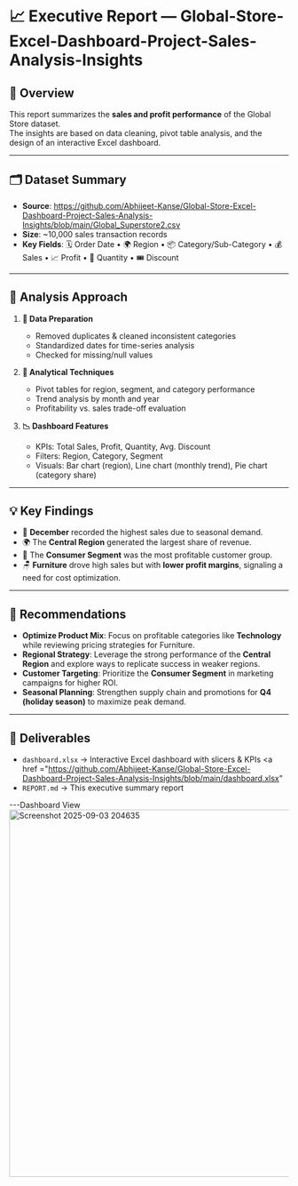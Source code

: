 # 📈 Executive Report —  Global-Store-Excel-Dashboard-Project-Sales-Analysis-Insights 

## 📌 Overview  
This report summarizes the **sales and profit performance** of the Global Store dataset.  
The insights are based on data cleaning, pivot table analysis, and the design of an interactive Excel dashboard.  

---

## 🗂️ Dataset Summary  
- **Source**: https://github.com/Abhijeet-Kanse/Global-Store-Excel-Dashboard-Project-Sales-Analysis-Insights/blob/main/Global_Superstore2.csv 
- **Size**: ~10,000 sales transaction records  
- **Key Fields**: 🗓️ Order Date • 🌍 Region • 📦 Category/Sub-Category • 💰 Sales • 📈 Profit • 🔢 Quantity • 🎟️ Discount  

---

## 🔎 Analysis Approach  
1. **🧹 Data Preparation**  
   - Removed duplicates & cleaned inconsistent categories  
   - Standardized dates for time-series analysis  
   - Checked for missing/null values  

2. **📑 Analytical Techniques**  
   - Pivot tables for region, segment, and category performance  
   - Trend analysis by month and year  
   - Profitability vs. sales trade-off evaluation  

3. **📉 Dashboard Features**  
   - KPIs: Total Sales, Profit, Quantity, Avg. Discount  
   - Filters: Region, Category, Segment  
   - Visuals: Bar chart (region), Line chart (monthly trend), Pie chart (category share)  

---

## 💡 Key Findings  
- 📅 **December** recorded the highest sales due to seasonal demand.  
- 🌍 The **Central Region** generated the largest share of revenue.  
- 👥 The **Consumer Segment** was the most profitable customer group.  
- 🪑 **Furniture** drove high sales but with **lower profit margins**, signaling a need for cost optimization.  

---

## 🎯 Recommendations  
- **Optimize Product Mix**: Focus on profitable categories like **Technology** while reviewing pricing strategies for Furniture.  
- **Regional Strategy**: Leverage the strong performance of the **Central Region** and explore ways to replicate success in weaker regions.  
- **Customer Targeting**: Prioritize the **Consumer Segment** in marketing campaigns for higher ROI.  
- **Seasonal Planning**: Strengthen supply chain and promotions for **Q4 (holiday season)** to maximize peak demand.  

---

## 📂 Deliverables 
- `dashboard.xlsx` → Interactive Excel dashboard with slicers & KPIs <a href ="https://github.com/Abhijeet-Kanse/Global-Store-Excel-Dashboard-Project-Sales-Analysis-Insights/blob/main/dashboard.xlsx" </a>
- `REPORT.md` → This executive summary report  

---Dashboard View <img width="1316" height="661" alt="Screenshot 2025-09-03 204635" src="https://github.com/user-attachments/assets/95a0e242-183c-457b-bbf7-2ba500857739" />

